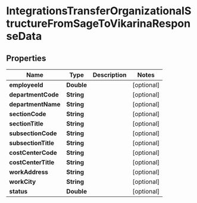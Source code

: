 

# IntegrationsTransferOrganizationalStructureFromSageToVikarinaResponseData


## Properties

| Name | Type | Description | Notes |
|------------ | ------------- | ------------- | -------------|
|**employeeId** | **Double** |  |  [optional] |
|**departmentCode** | **String** |  |  [optional] |
|**departmentName** | **String** |  |  [optional] |
|**sectionCode** | **String** |  |  [optional] |
|**sectionTitle** | **String** |  |  [optional] |
|**subsectionCode** | **String** |  |  [optional] |
|**subsectionTitle** | **String** |  |  [optional] |
|**costCenterCode** | **String** |  |  [optional] |
|**costCenterTitle** | **String** |  |  [optional] |
|**workAddress** | **String** |  |  [optional] |
|**workCity** | **String** |  |  [optional] |
|**status** | **Double** |  |  [optional] |



